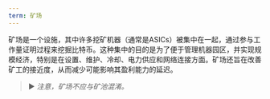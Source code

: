 ```yaml
---
term: 矿场
---
```


矿场是一个设施，其中许多挖矿机器（通常是ASICs）被集中在一起，通过参与工作量证明过程来挖掘比特币。这种集中的目的是为了便于管理机器园区，并实现规模经济，特别是在设置、维护、冷却、电力供应和网络连接方面。矿场还旨在改善矿工的接近度，从而减少可能影响其盈利能力的延迟。

> ► *注意，矿场不应与矿池混淆。*